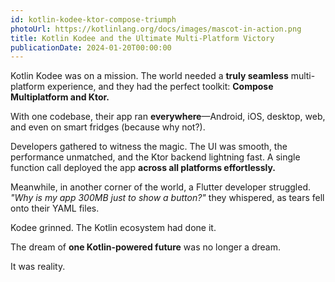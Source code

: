 ```yaml
---
id: kotlin-kodee-ktor-compose-triumph
photoUrl: https://kotlinlang.org/docs/images/mascot-in-action.png
title: Kotlin Kodee and the Ultimate Multi-Platform Victory
publicationDate: 2024-01-20T00:00:00
---
```



Kotlin Kodee was on a mission. The world needed a **truly seamless** multi-platform experience, and they had the perfect toolkit: **Compose Multiplatform and Ktor.**

With one codebase, their app ran **everywhere**—Android, iOS, desktop, web, and even on smart fridges (because why not?).

Developers gathered to witness the magic. The UI was smooth, the performance unmatched, and the Ktor backend lightning fast. A single function call deployed the app **across all platforms effortlessly.**

Meanwhile, in another corner of the world, a Flutter developer struggled.  
*"Why is my app 300MB just to show a button?"* they whispered, as tears fell onto their YAML files.

Kodee grinned. The Kotlin ecosystem had done it.

The dream of **one Kotlin-powered future** was no longer a dream.

It was reality.